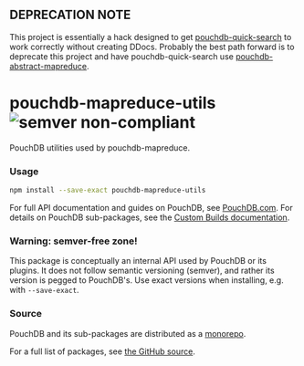 DEPRECATION NOTE
-----

This project is essentially a hack designed to get [pouchdb-quick-search](https://github.com/nolanlawson/pouchdb-quick-search) to work correctly without creating DDocs. Probably the best path forward is to deprecate this project and have pouchdb-quick-search use [pouchdb-abstract-mapreduce](https://www.npmjs.com/package/pouchdb-abstract-mapreduce).

pouchdb-mapreduce-utils ![semver non-compliant](https://img.shields.io/badge/semver-non--compliant-red.svg)
======

PouchDB utilities used by pouchdb-mapreduce.

### Usage

```bash
npm install --save-exact pouchdb-mapreduce-utils
```

For full API documentation and guides on PouchDB, see [PouchDB.com](http://pouchdb.com/). For details on PouchDB sub-packages, see the [Custom Builds documentation](http://pouchdb.com/custom.html).

### Warning: semver-free zone!

This package is conceptually an internal API used by PouchDB or its plugins. It does not follow semantic versioning (semver), and rather its version is pegged to PouchDB's. Use exact versions when installing, e.g. with `--save-exact`.

### Source

PouchDB and its sub-packages are distributed as a [monorepo](https://github.com/babel/babel/blob/master/doc/design/monorepo.md).

For a full list of packages, see [the GitHub source](https://github.com/pouchdb/pouchdb/tree/master/packages).


